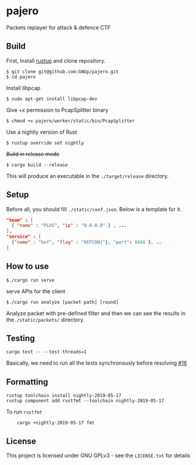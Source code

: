 # pajero

Packets replayer for attack &amp; defence CTF

## Build

First, Install [rustup](https://rustup.rs/) and clone repository.

```shell
$ git clone git@github.com:GNUp/pajero.git
$ cd pajero
```

Install libpcap

```shell
$ sudo apt-get install libpcap-dev
```

Give +x permission to PcapSplitter binary

```shell
$ chmod +x pajero/worker/static/bin/PcapSplitter
```

Use a nightly version of Rust

```shell
$ rustup override set nightly
```

~~Build in release mode~~

```shell
$ cargo build --release
```

This will produce an executable in the `./target/release` directory.

## Setup

Before all, you should fill `./static/conf.json`. Below is a template for it.

```json
"team" : [
  { "name" : "PLUS", "ip" : "0.0.0.0" } , ...
],
"service" : [
  {"name" : "bof", "flag" : "DEFCON{"}, "port": 8888 }, ..
]
```

## How to use

```
$./cargo run serve
```

serve APIs for the client

```
$./cargo run analyze [packet path] [round]
```

Analyze packet with pre-defined filter and then we can see the results in the`./static/packets/` directory.

## Testing

```
cargo test -- --test-threads=1
```

Basically, we need to run all the tests synchronously before resolving [#16](https://github.com/GNUp/pajero/issues/26)

## Formatting

```
rustup toolchain install nightly-2019-05-17
rustup component add rustfmt --toolchain nightly-2019-05-17
```

To run `rustfmt`

```
    cargo +nightly-2019-05-17 fmt
```

## License

This project is licensed under GNU GPLv3 - see the `LICENSE.txt` for details
